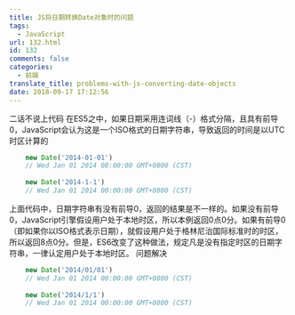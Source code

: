 ```yaml
---
title: JS将日期转换Date对象时的问题
tags:
  - JavaScript
url: 132.html
id: 132
comments: false
categories:
  - 前端
translate_title: problems-with-js-converting-date-objects
date: 2018-09-17 17:12:56
---
```


二话不说上代码 在ES5之中，如果日期采用连词线（-）格式分隔，且具有前导0，JavaScript会认为这是一个ISO格式的日期字符串，导致返回的时间是以UTC时区计算的

``` javascript
    new Date('2014-01-01')
    // Wed Jan 01 2014 08:00:00 GMT+0800 (CST)
    
    new Date('2014-1-1')
    // Wed Jan 01 2014 00:00:00 GMT+0800 (CST)
```   

上面代码中，日期字符串有没有前导0，返回的结果是不一样的。如果没有前导0，JavaScript引擎假设用户处于本地时区，所以本例返回0点0分。如果有前导0（即如果你以ISO格式表示日期），就假设用户处于格林尼治国际标准时的时区，所以返回8点0分。但是，ES6改变了这种做法，规定凡是没有指定时区的日期字符串，一律认定用户处于本地时区。 问题解决
``` javascript
    new Date('2014/01/01')
    // Wed Jan 01 2014 00:00:00 GMT+0800 (CST)
    
    new Date('2014/1/1')
    // Wed Jan 01 2014 00:00:00 GMT+0800 (CST)
```
